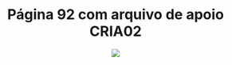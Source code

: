 <h1 align="center">Página 92 com arquivo de apoio CRIA02</h1>
<p align="center">
   <img src="https://i.ibb.co/z2HsnS2/Sem-t-tulo.png" >
</p>
